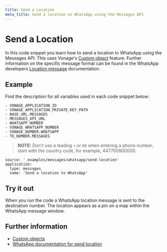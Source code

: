 ```yaml
---
title: Send a Location
meta_title: Send a location on WhatsApp using the Messages API
---
```


# Send a Location

In this code snippet you learn how to send a location to WhatsApp using the Messages API. This uses Vonage's [Custom object](/messages/concepts/custom-objects) feature. Further information on the specific message format can be found in the WhatsApp developers [Location message](https://developers.facebook.com/docs/whatsapp/api/messages/others#location-messages) documentation.

## Example

Find the description for all variables used in each code snippet below:

```snippet_variables
- VONAGE_APPLICATION_ID
- VONAGE_APPLICATION_PRIVATE_KEY_PATH
- BASE_URL.MESSAGES
- MESSAGES_API_URL
- WHATSAPP_NUMBER
- VONAGE_WHATSAPP_NUMBER
- VONAGE_NUMBER.WHATSAPP
- TO_NUMBER.MESSAGES
```

> **NOTE:** Don't use a leading `+` or `00` when entering a phone number, start with the country code, for example, 447700900000.

```code_snippets
source: '_examples/messages/whatsapp/send-location'
application:
  type: messages
  name: 'Send a location to WhatsApp'
```

## Try it out

When you run the code a WhatsApp location message is sent to the destination number. The location appears as a pin on a map within the WhatsApp message window.

## Further information

* [Custom objects](/messages/concepts/custom-objects)
* [WhatsApp documentation for send location](https://developers.facebook.com/docs/whatsapp/api/messages/others#location-messages)
